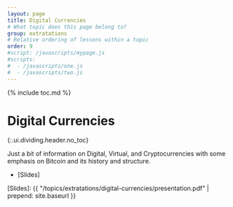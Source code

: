 ```yaml
---
layout: page
title: Digital Currencies
# What topic does this page belong to?
group: extratations
# Relative ordering of lessons within a topic
order: 9
#script: /javascripts/mypage.js
#scripts:
#  - /javascripts/one.js
#  - /javascripts/two.js
---
```



{% include toc.md %}

# Digital Currencies
{:.ui.dividing.header.no_toc}

Just a bit of information on Digital, Virtual, and Cryptocurrencies
with some emphasis on Bitcoin and its history and structure.

- [Slides]

[Slides]: {{ "/topics/extratations/digital-currencies/presentation.pdf" | prepend: site.baseurl }}
